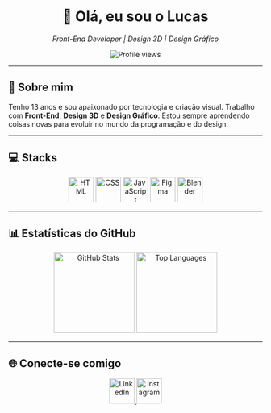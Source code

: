 
<div align="center">
  <h1>👋 Olá, eu sou o Lucas</h1>
  <p><em>Front-End Developer | Design 3D | Design Gráfico</em></p>
  
  <img src="https://komarev.com/ghpvc/?username=SeuUsuarioAqui&color=blue&style=flat" alt="Profile views" />
</div>

---

<h2>🚀 Sobre mim</h2>
<p>
  Tenho 13 anos e sou apaixonado por tecnologia e criação visual.  
  Trabalho com <strong>Front-End</strong>, <strong>Design 3D</strong> e <strong>Design Gráfico</strong>.  
  Estou sempre aprendendo coisas novas para evoluir no mundo da programação e do design.
</p>

---

<h2>💻 Stacks</h2>
<div align="center">
  <img src="https://skillicons.dev/icons?i=html" alt="HTML" height="50" />
  <img src="https://skillicons.dev/icons?i=css" alt="CSS" height="50" />
  <img src="https://skillicons.dev/icons?i=js" alt="JavaScript" height="50" />
  <img src="https://skillicons.dev/icons?i=figma" alt="Figma" height="50" />
  <img src="https://skillicons.dev/icons?i=blender" alt="Blender" height="50" />
</div>

---

<h2>📊 Estatísticas do GitHub</h2>
<div align="center">
  <img src="https://github-readme-stats.vercel.app/api?username=SeuUsuarioAqui&show_icons=true&theme=tokyonight" alt="GitHub Stats" height="160"/>
  <img src="https://github-readme-stats.vercel.app/api/top-langs/?username=SeuUsuarioAqui&layout=compact&theme=tokyonight" alt="Top Languages" height="160"/>
</div>

---

<h2>🌐 Conecte-se comigo</h2>
<div align="center">
  <a href="https://linkedin.com/in/seulinkedin" target="_blank">
    <img src="https://skillicons.dev/icons?i=linkedin" alt="LinkedIn" height="50"/>
  </a>
  <a href="https://instagram.com/seuinstagram" target="_blank">
    <img src="https://skillicons.dev/icons?i=instagram" alt="Instagram" height="50"/>
  </a>
</div>
